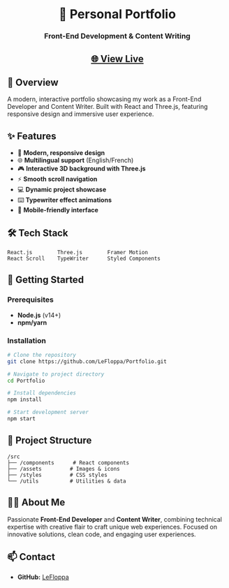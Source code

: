 <div align="center">

# 🚀 Personal Portfolio
### Front-End Development & Content Writing

## [🌐 View Live](https://portfolio-mu-self-73.vercel.app/)

</div>

## 🎯 Overview
A modern, interactive portfolio showcasing my work as a Front-End Developer and Content Writer. Built with React and Three.js, featuring responsive design and immersive user experience.

## ✨ Features
- 🎨 **Modern, responsive design**
- 🌐 **Multilingual support** (English/French)
- 🎮 **Interactive 3D background with Three.js**
- ⚡ **Smooth scroll navigation**
- 💻 **Dynamic project showcase**
- ⌨️ **Typewriter effect animations**
- 📱 **Mobile-friendly interface**

## 🛠️ Tech Stack
```
React.js        Three.js        Framer Motion
React Scroll    TypeWriter      Styled Components
```

## 🚀 Getting Started

### Prerequisites
- **Node.js** (v14+)
- **npm/yarn**

### Installation
```bash
# Clone the repository
git clone https://github.com/LeFloppa/Portfolio.git

# Navigate to project directory
cd Portfolio

# Install dependencies
npm install

# Start development server
npm start
```

## 📁 Project Structure
```
/src
├── /components      # React components
├── /assets         # Images & icons
├── /styles         # CSS styles
└── /utils          # Utilities & data
```

## 🧑‍💻 About Me
Passionate **Front-End Developer** and **Content Writer**, combining technical expertise with creative flair to craft unique web experiences. Focused on innovative solutions, clean code, and engaging user experiences.

## 📫 Contact
- **GitHub:** [LeFloppa](https://github.com/LeFloppa)
